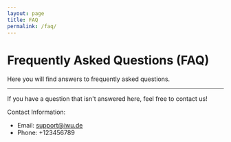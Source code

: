 ```yaml
---
layout: page
title: FAQ
permalink: /faq/
---
```


# Frequently Asked Questions (FAQ)

Here you will find answers to frequently asked questions.

---

If you have a question that isn't answered here, feel free to contact us!

Contact Information:
- Email: support@iwu.de
- Phone: +123456789
